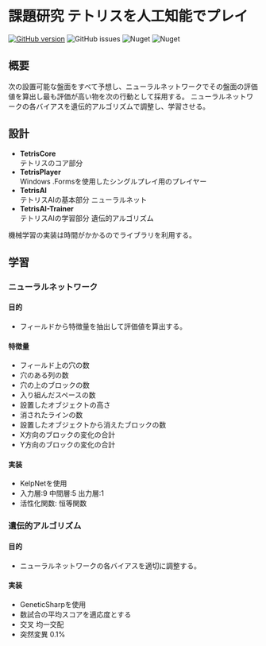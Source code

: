 # 課題研究 テトリスを人工知能でプレイ
[![GitHub version](https://badge.fury.io/gh/tkhs-dev%2FTetris.svg)](https://badge.fury.io/gh/tkhs-dev%2FTetris)
![GitHub issues](https://img.shields.io/github/issues/tkhs-dev/Tetris)
![Nuget](https://img.shields.io/nuget/v/log4net?label=log4net)
![Nuget](https://img.shields.io/nuget/v/geneticsharp?label=GeneticSharp)

## 概要
次の設置可能な盤面をすべて予想し、ニューラルネットワークでその盤面の評価値を算出し最も評価が高い物を次の行動として採用する。
ニューラルネットワークの各バイアスを遺伝的アルゴリズムで調整し、学習させる。

## 設計
* **TetrisCore**        
テトリスのコア部分
* **TetrisPlayer**      
Windows .Formsを使用したシングルプレイ用のプレイヤー
* **TetrisAI**          
テトリスAIの基本部分 ニューラルネット
* **TetrisAI-Trainer**  
テトリスAIの学習部分 遺伝的アルゴリズム

機械学習の実装は時間がかかるのでライブラリを利用する。

## 学習
### ニューラルネットワーク
  #### 目的
  * フィールドから特徴量を抽出して評価値を算出する。
  #### 特徴量
  * フィールド上の穴の数
  * 穴のある列の数
  * 穴の上のブロックの数
  * 入り組んだスペースの数
  * 設置したオブジェクトの高さ
  * 消されたラインの数
  * 設置したオブジェクトから消えたブロックの数
  * X方向のブロックの変化の合計
  * Y方向のブロックの変化の合計
  #### 実装
  * KelpNetを使用
  * 入力層:9 中間層:5 出力層:1
  * 活性化関数: 恒等関数
### 遺伝的アルゴリズム
  #### 目的
  * ニューラルネットワークの各バイアスを適切に調整する。
  #### 実装
  * GeneticSharpを使用
  * 数試合の平均スコアを適応度とする
  * 交叉 均一交配
  * 突然変異 0.1%
